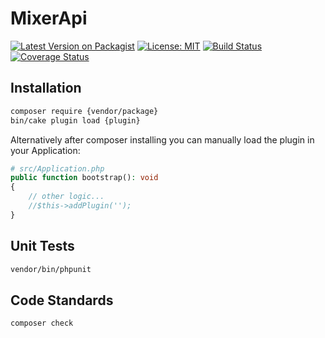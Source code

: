 # MixerApi

[![Latest Version on Packagist]()]()
[![License: MIT]()](LICENSE.md)
[![Build Status]()]()
[![Coverage Status]()]()

## Installation

```bash
composer require {vendor/package}
bin/cake plugin load {plugin}
```

Alternatively after composer installing you can manually load the plugin in your Application:

```php
# src/Application.php
public function bootstrap(): void
{
    // other logic...
    //$this->addPlugin('');
}
```

## Unit Tests

```bash
vendor/bin/phpunit
```

## Code Standards

```bash
composer check
```
